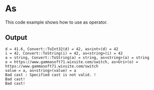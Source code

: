 # As

This code example shows how to use as operator.

## Output

```
d = 41.6, Convert::ToInt32(d) = 42, as<int>(d) = 42
i = 42, Convert::ToString(i) = 42, as<string>(i) = 42
a = string, Convert::ToString(a) = string, as<string>(a) = string
o = https://www.gammasoft71.wixsite.com/switch, as<Uri>(o) = https://www.gammasoft71.wixsite.com/switch
value = a, as<string>(value) = a
Bad cast : Specified cast is not valid. !
Bad cast!
Bad cast!
```

